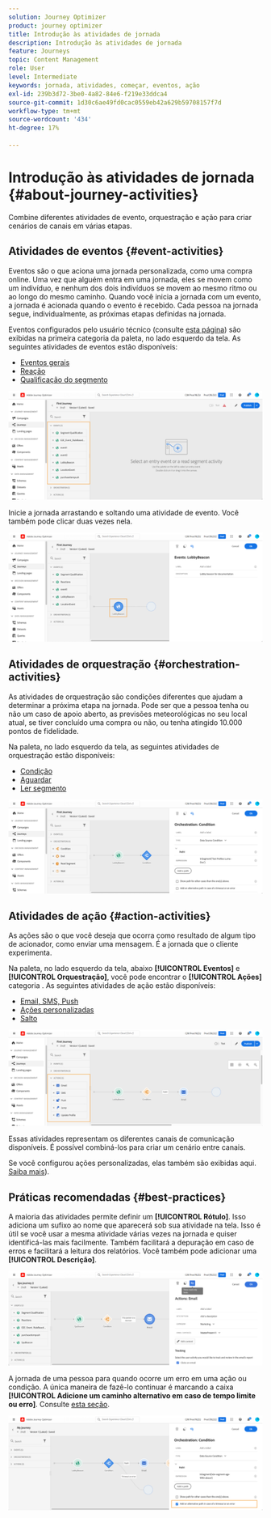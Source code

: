```yaml
---
solution: Journey Optimizer
product: journey optimizer
title: Introdução às atividades de jornada
description: Introdução às atividades de jornada
feature: Journeys
topic: Content Management
role: User
level: Intermediate
keywords: jornada, atividades, começar, eventos, ação
exl-id: 239b3d72-3be0-4a82-84e6-f219e33ddca4
source-git-commit: 1d30c6ae49fd0cac0559eb42a629b59708157f7d
workflow-type: tm+mt
source-wordcount: '434'
ht-degree: 17%

---
```


# Introdução às atividades de jornada {#about-journey-activities}

Combine diferentes atividades de evento, orquestração e ação para criar cenários de canais em várias etapas.

## Atividades de eventos {#event-activities}

Eventos são o que aciona uma jornada personalizada, como uma compra online. Uma vez que alguém entra em uma jornada, eles se movem como um indivíduo, e nenhum dos dois indivíduos se movem ao mesmo ritmo ou ao longo do mesmo caminho. Quando você inicia a jornada com um evento, a jornada é acionada quando o evento é recebido. Cada pessoa na jornada segue, individualmente, as próximas etapas definidas na jornada.

Eventos configurados pelo usuário técnico (consulte [esta página](../event/about-events.md)) são exibidas na primeira categoria da paleta, no lado esquerdo da tela. As seguintes atividades de eventos estão disponíveis:

* [Eventos gerais](../building-journeys/general-events.md)
* [Reação](../building-journeys/reaction-events.md)
* [Qualificação do segmento](../building-journeys/segment-qualification-events.md)

![](assets/journey43.png)

Inicie a jornada arrastando e soltando uma atividade de evento. Você também pode clicar duas vezes nela.

![](assets/journey44.png)

## Atividades de orquestração {#orchestration-activities}

As atividades de orquestração são condições diferentes que ajudam a determinar a próxima etapa na jornada. Pode ser que a pessoa tenha ou não um caso de apoio aberto, as previsões meteorológicas no seu local atual, se tiver concluído uma compra ou não, ou tenha atingido 10.000 pontos de fidelidade.

Na paleta, no lado esquerdo da tela, as seguintes atividades de orquestração estão disponíveis:

* [Condição](../building-journeys/condition-activity.md)
* [Aguardar](../building-journeys/wait-activity.md)
* [Ler segmento](../building-journeys/read-segment.md)

![](assets/journey49.png)

## Atividades de ação {#action-activities}

As ações são o que você deseja que ocorra como resultado de algum tipo de acionador, como enviar uma mensagem. É a jornada que o cliente experimenta.

Na paleta, no lado esquerdo da tela, abaixo **[!UICONTROL Eventos]** e **[!UICONTROL Orquestração]**, você pode encontrar o **[!UICONTROL Ações]** categoria . As seguintes atividades de ação estão disponíveis:

* [Email, SMS, Push](../building-journeys/journeys-message.md)
* [Ações personalizadas](../building-journeys/using-custom-actions.md)
* [Salto](../building-journeys/jump.md)

![](assets/journey58.png)

Essas atividades representam os diferentes canais de comunicação disponíveis. É possível combiná-los para criar um cenário entre canais.

Se você configurou ações personalizadas, elas também são exibidas aqui. [Saiba mais](../building-journeys/using-custom-actions.md)).

## Práticas recomendadas {#best-practices}

A maioria das atividades permite definir um **[!UICONTROL Rótulo]**. Isso adiciona um sufixo ao nome que aparecerá sob sua atividade na tela. Isso é útil se você usar a mesma atividade várias vezes na jornada e quiser identificá-las mais facilmente. Também facilitará a depuração em caso de erros e facilitará a leitura dos relatórios. Você também pode adicionar uma **[!UICONTROL Descrição]**.

![](assets/journey59bis.png)

A jornada de uma pessoa para quando ocorre um erro em uma ação ou condição. A única maneira de fazê-lo continuar é marcando a caixa **[!UICONTROL Adicione um caminho alternativo em caso de tempo limite ou erro]**. Consulte [esta seção](../building-journeys/using-the-journey-designer.md#paths).

![](assets/journey42.png)
